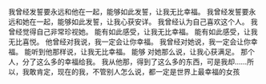 我曾经发誓要永远和他在一起，能够如此发誓，让我无比幸福。
我曾经发誓要永远和她在一起，能够如此发誓，让我心获安详。
我曾经认为自己喜欢这个人。
我曾经觉得自己非常珍视她。
能有如此感受，让我无比幸福。
能有如此感受，让我无比喜悦。
他曾经对我说，我一定会让你幸福。
我曾经对她说，我一定会让你幸福。
能听到他那样说，让我无比幸福。
能够 对她那么说，让我心获满足。
那个人，分了这么多的幸福给我。
我从他那，得到了这么多的东西，可是我却……所以，我敢肯定，现在的我，不管别人怎么说，都一定是世界上最幸福的女孩